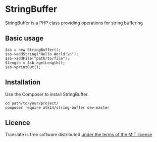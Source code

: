 StringBuffer
============

StringBuffer is a PHP class providing operations for string buffering

Basic usage
-----------

    $sb = new StringBuffer();
    $sb->addString("Hello World!\n");
    $sb->addFile("path/to/file");
    $length = $sb->getLength();
    $sb->printOut();

Installation
------------

Use the Composer to install StringBuffer.

    cd path/to/your/project/
    composer require atk14/string-buffer dev-master

Licence
-------

Translate is free software distributed [under the terms of the MIT license](http://www.opensource.org/licenses/mit-license)
